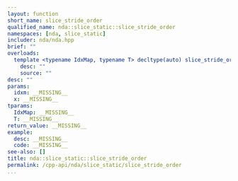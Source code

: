 ```yaml
---
layout: function
short_name: slice_stride_order
qualified_name: nda::slice_static::slice_stride_order
namespaces: [nda, slice_static]
includer: nda/nda.hpp
brief: ""
overloads:
  template <typename IdxMap, typename T> decltype(auto) slice_stride_order(const IdxMap & idxm, const T &... x):
    desc: ""
    source: ""
desc: ""
params:
  idxm: __MISSING__
  x: __MISSING__
tparams:
  IdxMap: __MISSING__
  T: __MISSING__
return_value: __MISSING__
example:
  desc: __MISSING__
  code: __MISSING__
see-also: []
title: nda::slice_static::slice_stride_order
permalink: /cpp-api/nda/slice_static/slice_stride_order
...
```


